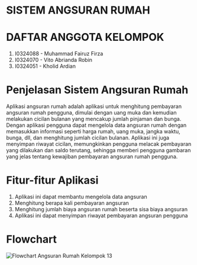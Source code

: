 # SISTEM ANGSURAN RUMAH
# DAFTAR ANGGOTA KELOMPOK
1. I0324088 - Muhammad Fairuz Firza
2. I0324070 - Vito Abrianda Robin	
3. I0324051 - Kholid Ardian
# Penjelasan Sistem Angsuran Rumah
Aplikasi angsuran rumah adalah aplikasi untuk menghitung pembayaran angsuran rumah pengguna, dimulai dengan uang muka dan kemudian melakukan cicilan bulanan yang mencakup jumlah pinjaman dan bunga. Dengan aplikasi pengguna dapat mengelola data angsuran rumah dengan memasukkan informasi seperti harga rumah, uang muka, jangka waktu, bunga, dll, dan  menghitung jumlah cicilan bulanan. Aplikasi ini juga menyimpan riwayat cicilan, memungkinkan pengguna  melacak pembayaran yang  dilakukan dan saldo terutang, sehingga memberi pengguna gambaran yang jelas tentang kewajiban pembayaran angsuran rumah pengguna.
# Fitur-fitur Aplikasi
1. Aplikasi ini dapat membantu mengelola data angsuran
2. Menghitung berapa kali pembayaran angsuran
3. Menghitung jumlah biaya angsuran rumah beserta sisa biaya angsuran
4. Aplikasi ini dapat menyimpan riwayat pembayaran angsuran pengguna 
# Flowchart
![Flowchart Angsuran Rumah Kelompok 13](https://github.com/user-attachments/assets/6c959737-cd5f-4ffb-887d-ce943f22839f)
